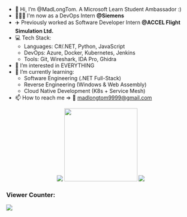 - 👋 Hi, I’m @MadLongTom. A Microsoft Learn Student Ambassador :)
- 👨🏻‍💻 I'm now as a DevOps Intern **@Siemens** 
- ✈️ Previously worked as Software Developer Intern **@ACCEL Flight Simulation Ltd.** 
- 💻 Tech Stack:
   - Languages: C#/.NET, Python, JavaScript
   - DevOps: Azure, Docker, Kubernetes, Jenkins
   - Tools: Git, Wireshark, IDA Pro, Ghidra
- 👀 I’m interested in EVERYTHING
- 🌱 I’m currently learning:
   - Software Engineering (.NET Full-Stack)
   - Reverse Engineering (Windows & Web Assembly)
   - Cloud Native Development (K8s + Service Mesh)
- 📫 How to reach me => 📧 madlongtom9999@gmail.com
<p align="center">
  <img src ="https://github-readme-stats.vercel.app/api?username=MadLongTom&show_icons=true&hide_border=true&count_private=true"/>
  <img src ="https://github-readme-stats.vercel.app/api/top-langs/?username=MadLongTom&layout=compact&hide_border=true&langs_count=8&include_all_commits=true&count_private=true" style="height:195px;"/>
  <img src="https://github-readme-streak-stats.herokuapp.com/?user=MadLongTom&theme=default&hide_border=false"/>
  <h3>Viewer Counter:</h3><img src="https://profile-counter.glitch.me/MadLongTom/count.svg">
</p>


<!---
MadLongTom/MadLongTom is a ✨ special ✨ repository because its `README.md` (this file) appears on your GitHub profile.
You can click the Preview link to take a look at your changes.
--->
